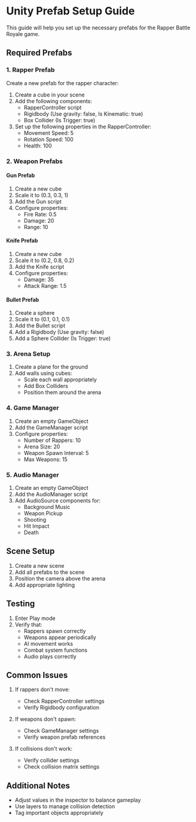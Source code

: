 # Unity Prefab Setup Guide

This guide will help you set up the necessary prefabs for the Rapper Battle Royale game.

## Required Prefabs

### 1. Rapper Prefab

Create a new prefab for the rapper character:

1. Create a cube in your scene
2. Add the following components:
   - RapperController script
   - Rigidbody (Use gravity: false, Is Kinematic: true)
   - Box Collider (Is Trigger: true)
3. Set up the following properties in the RapperController:
   - Movement Speed: 5
   - Rotation Speed: 100
   - Health: 100

### 2. Weapon Prefabs

#### Gun Prefab
1. Create a new cube
2. Scale it to (0.3, 0.3, 1)
3. Add the Gun script
4. Configure properties:
   - Fire Rate: 0.5
   - Damage: 20
   - Range: 10

#### Knife Prefab
1. Create a new cube
2. Scale it to (0.2, 0.8, 0.2)
3. Add the Knife script
4. Configure properties:
   - Damage: 35
   - Attack Range: 1.5

#### Bullet Prefab
1. Create a sphere
2. Scale it to (0.1, 0.1, 0.1)
3. Add the Bullet script
4. Add a Rigidbody (Use gravity: false)
5. Add a Sphere Collider (Is Trigger: true)

### 3. Arena Setup

1. Create a plane for the ground
2. Add walls using cubes:
   - Scale each wall appropriately
   - Add Box Colliders
   - Position them around the arena

### 4. Game Manager

1. Create an empty GameObject
2. Add the GameManager script
3. Configure properties:
   - Number of Rappers: 10
   - Arena Size: 20
   - Weapon Spawn Interval: 5
   - Max Weapons: 15

### 5. Audio Manager

1. Create an empty GameObject
2. Add the AudioManager script
3. Add AudioSource components for:
   - Background Music
   - Weapon Pickup
   - Shooting
   - Hit Impact
   - Death

## Scene Setup

1. Create a new scene
2. Add all prefabs to the scene
3. Position the camera above the arena
4. Add appropriate lighting

## Testing

1. Enter Play mode
2. Verify that:
   - Rappers spawn correctly
   - Weapons appear periodically
   - AI movement works
   - Combat system functions
   - Audio plays correctly

## Common Issues

1. If rappers don't move:
   - Check RapperController settings
   - Verify Rigidbody configuration

2. If weapons don't spawn:
   - Check GameManager settings
   - Verify weapon prefab references

3. If collisions don't work:
   - Verify collider settings
   - Check collision matrix settings

## Additional Notes

- Adjust values in the inspector to balance gameplay
- Use layers to manage collision detection
- Tag important objects appropriately